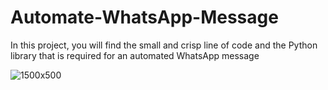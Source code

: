 # Automate-WhatsApp-Message
In this project, you will find the small and crisp line of code and the Python library that is required for an automated WhatsApp message 



![1500x500](https://github.com/surajkumardev/Automate-WhatsApp-Message/assets/149381642/7f88bc83-09b4-4fc1-950b-b2669c6f67f8)
